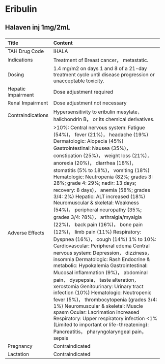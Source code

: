 # Eribulin

## Halaven inj 1mg/2mL

##### 

| Title              | Content                                                                                                                                                                                                                                                                                                                                                                                                                                                                                                                                                                                                                                                                                                                                                                                                                                                                                                                                                                                                                                                                                                                                                                                                                                        |
|:-------------------|:-----------------------------------------------------------------------------------------------------------------------------------------------------------------------------------------------------------------------------------------------------------------------------------------------------------------------------------------------------------------------------------------------------------------------------------------------------------------------------------------------------------------------------------------------------------------------------------------------------------------------------------------------------------------------------------------------------------------------------------------------------------------------------------------------------------------------------------------------------------------------------------------------------------------------------------------------------------------------------------------------------------------------------------------------------------------------------------------------------------------------------------------------------------------------------------------------------------------------------------------------|
| TAH Drug Code      | IHALA                                                                                                                                                                                                                                                                                                                                                                                                                                                                                                                                                                                                                                                                                                                                                                                                                                                                                                                                                                                                                                                                                                                                                                                                                                          |
| Indications        | Treatment of Breast cancer， metastatic.                                                                                                                                                                                                                                                                                                                                                                                                                                                                                                                                                                                                                                                                                                                                                                                                                                                                                                                                                                                                                                                                                                                                                                                                       |
| Dosing             | 1.4 mg/m2 on days 1 and 8 of a 21-day treatment cycle until disease progression or unacceptable toxicity.                                                                                                                                                                                                                                                                                                                                                                                                                                                                                                                                                                                                                                                                                                                                                                                                                                                                                                                                                                                                                                                                                                                                      |
| Hepatic Impairment | Dose adjustment required                                                                                                                                                                                                                                                                                                                                                                                                                                                                                                                                                                                                                                                                                                                                                                                                                                                                                                                                                                                                                                                                                                                                                                                                                       |
| Renal Impairment   | Dose adjustment not necessary                                                                                                                                                                                                                                                                                                                                                                                                                                                                                                                                                                                                                                                                                                                                                                                                                                                                                                                                                                                                                                                                                                                                                                                                                  |
| Contraindications  | Hypersensitivity to eribulin mesylate， halichondrin B， or its chemical derivatives.                                                                                                                                                                                                                                                                                                                                                                                                                                                                                                                                                                                                                                                                                                                                                                                                                                                                                                                                                                                                                                                                                                                                                          |
| Adverse Effects    | >10%: Central nervous system: Fatigue (54%)， fever (21%)， headache (19%) Dermatologic: Alopecia (45%) Gastrointestinal: Nausea (35%)， constipation (25%)， weight loss (21%)， anorexia (20%)， diarrhea (18%)， stomatitis (5% to 18%)， vomiting (18%) Hematologic: Neutropenia (82%; grades 3: 28%; grade 4: 29%; nadir: 13 days; recovery: 8 days)， anemia (58%; grades 3/4: 2%) Hepatic: ALT increased (18%) Neuromuscular & skeletal: Weakness (54%)， peripheral neuropathy (35%; grades 3/4: ?8%)， arthralgia/myalgia (22%)， back pain (16%)， bone pain (12%)， limb pain (11%) Respiratory: Dyspnea (16%)， cough (14%) 1% to 10%: Cardiovascular: Peripheral edema Central nervous system: Depression， dizziness， insomnia Dermatologic: Rash Endocrine & metabolic: Hypokalemia Gastrointestinal: Mucosal inflammation (9%)， abdominal pain， dyspepsia， taste alteration， xerostomia Genitourinary: Urinary tract infection (10%) Hematologic: Neutropenic fever (5%)， thrombocytopenia (grades 3/4: 1%) Neuromuscular & skeletal: Muscle spasm Ocular: Lacrimation increased Respiratory: Upper respiratory infection <1% (Limited to important or life-threatening): Pancreatitis， pharyngolaryngeal pain， sepsis |
| Pregnancy          | Contraindicated                                                                                                                                                                                                                                                                                                                                                                                                                                                                                                                                                                                                                                                                                                                                                                                                                                                                                                                                                                                                                                                                                                                                                                                                                                |
| Lactation          | Contraindicated                                                                                                                                                                                                                                                                                                                                                                                                                                                                                                                                                                                                                                                                                                                                                                                                                                                                                                                                                                                                                                                                                                                                                                                                                                |

